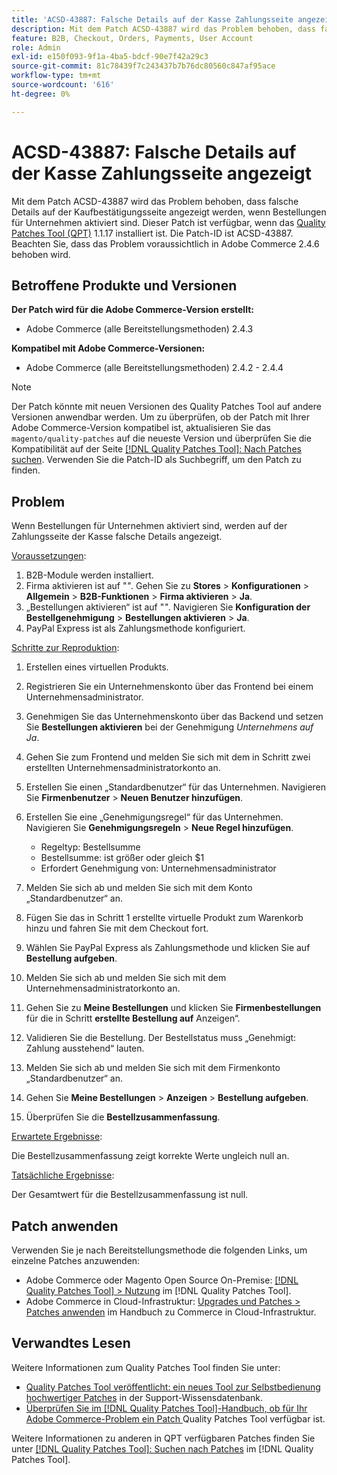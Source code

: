 ```yaml
---
title: 'ACSD-43887: Falsche Details auf der Kasse Zahlungsseite angezeigt'
description: Mit dem Patch ACSD-43887 wird das Problem behoben, dass falsche Details auf der Kaufbestätigungsseite angezeigt werden, wenn Bestellungen für Unternehmen aktiviert sind. Dieser Patch ist verfügbar, wenn das [Quality Patches Tool (QPT)](https://experienceleague.adobe.com/de/docs/commerce-knowledge-base/kb/announcements/commerce-announcements/magento-quality-patches-released-new-tool-to-self-serve-quality-patches) 1.1.17 installiert ist. Die Patch-ID ist ACSD-43887. Beachten Sie, dass das Problem voraussichtlich in Adobe Commerce 2.4.6 behoben wird.
feature: B2B, Checkout, Orders, Payments, User Account
role: Admin
exl-id: e150f093-9f1a-4ba5-bdcf-90e7f42a29c3
source-git-commit: 81c78439f7c243437b7b76dc80560c847af95ace
workflow-type: tm+mt
source-wordcount: '616'
ht-degree: 0%

---
```


# ACSD-43887: Falsche Details auf der Kasse Zahlungsseite angezeigt

Mit dem Patch ACSD-43887 wird das Problem behoben, dass falsche Details auf der Kaufbestätigungsseite angezeigt werden, wenn Bestellungen für Unternehmen aktiviert sind. Dieser Patch ist verfügbar, wenn das [Quality Patches Tool (QPT)](https://experienceleague.adobe.com/de/docs/commerce-knowledge-base/kb/announcements/commerce-announcements/magento-quality-patches-released-new-tool-to-self-serve-quality-patches) 1.1.17 installiert ist. Die Patch-ID ist ACSD-43887. Beachten Sie, dass das Problem voraussichtlich in Adobe Commerce 2.4.6 behoben wird.

## Betroffene Produkte und Versionen

**Der Patch wird für die Adobe Commerce-Version erstellt:**

* Adobe Commerce (alle Bereitstellungsmethoden) 2.4.3

**Kompatibel mit Adobe Commerce-Versionen:**

* Adobe Commerce (alle Bereitstellungsmethoden) 2.4.2 - 2.4.4

>[!NOTE]
>
>Der Patch könnte mit neuen Versionen des Quality Patches Tool auf andere Versionen anwendbar werden. Um zu überprüfen, ob der Patch mit Ihrer Adobe Commerce-Version kompatibel ist, aktualisieren Sie das `magento/quality-patches` auf die neueste Version und überprüfen Sie die Kompatibilität auf der Seite [[!DNL Quality Patches Tool]: Nach Patches suchen](https://experienceleague.adobe.com/de/docs/commerce-knowledge-base/kb/announcements/commerce-announcements/magento-quality-patches-released-new-tool-to-self-serve-quality-patches). Verwenden Sie die Patch-ID als Suchbegriff, um den Patch zu finden.

## Problem

Wenn Bestellungen für Unternehmen aktiviert sind, werden auf der Zahlungsseite der Kasse falsche Details angezeigt.

<u>Voraussetzungen</u>:

1. B2B-Module werden installiert.
1. Firma aktivieren ist auf &quot;_&quot;_. Gehen Sie zu **Stores** > **Konfigurationen** > **Allgemein** > **B2B-Funktionen** > **Firma aktivieren** > **Ja**.
1. „Bestellungen aktivieren“ ist auf &quot;_&quot;_. Navigieren Sie **Konfiguration der Bestellgenehmigung** > **Bestellungen aktivieren** > **Ja**.
1. PayPal Express ist als Zahlungsmethode konfiguriert.

<u>Schritte zur Reproduktion</u>:

1. Erstellen eines virtuellen Produkts.
1. Registrieren Sie ein Unternehmenskonto über das Frontend bei einem Unternehmensadministrator.
1. Genehmigen Sie das Unternehmenskonto über das Backend und setzen Sie **Bestellungen aktivieren** bei der Genehmigung _Unternehmens auf Ja_.
1. Gehen Sie zum Frontend und melden Sie sich mit dem in Schritt zwei erstellten Unternehmensadministratorkonto an.
1. Erstellen Sie einen „Standardbenutzer“ für das Unternehmen. Navigieren Sie **Firmenbenutzer** > **Neuen Benutzer hinzufügen**.
1. Erstellen Sie eine „Genehmigungsregel“ für das Unternehmen. Navigieren Sie **Genehmigungsregeln** > **Neue Regel hinzufügen**.

   * Regeltyp: Bestellsumme
   * Bestellsumme: ist größer oder gleich $1
   * Erfordert Genehmigung von: Unternehmensadministrator

1. Melden Sie sich ab und melden Sie sich mit dem Konto „Standardbenutzer“ an.
1. Fügen Sie das in Schritt 1 erstellte virtuelle Produkt zum Warenkorb hinzu und fahren Sie mit dem Checkout fort.
1. Wählen Sie PayPal Express als Zahlungsmethode und klicken Sie auf **Bestellung aufgeben**.
1. Melden Sie sich ab und melden Sie sich mit dem Unternehmensadministratorkonto an.
1. Gehen Sie zu **Meine Bestellungen** und klicken Sie **Firmenbestellungen** für die in Schritt **erstellte Bestellung auf** Anzeigen“.
1. Validieren Sie die Bestellung. Der Bestellstatus muss „Genehmigt: Zahlung ausstehend“ lauten.
1. Melden Sie sich ab und melden Sie sich mit dem Firmenkonto „Standardbenutzer“ an.
1. Gehen Sie **Meine Bestellungen** > **Anzeigen** > **Bestellung aufgeben**.
1. Überprüfen Sie die **Bestellzusammenfassung**.

<u>Erwartete Ergebnisse</u>:

Die Bestellzusammenfassung zeigt korrekte Werte ungleich null an.

<u>Tatsächliche Ergebnisse</u>:

Der Gesamtwert für die Bestellzusammenfassung ist null.

## Patch anwenden

Verwenden Sie je nach Bereitstellungsmethode die folgenden Links, um einzelne Patches anzuwenden:

* Adobe Commerce oder Magento Open Source On-Premise: [[!DNL Quality Patches Tool] > Nutzung](/help/tools/quality-patches-tool/usage.md) im [!DNL Quality Patches Tool].
* Adobe Commerce in Cloud-Infrastruktur: [Upgrades und Patches > Patches anwenden](https://experienceleague.adobe.com/docs/commerce-cloud-service/user-guide/develop/upgrade/apply-patches.html?lang=de) im Handbuch zu Commerce in Cloud-Infrastruktur.

## Verwandtes Lesen

Weitere Informationen zum Quality Patches Tool finden Sie unter:

* [Quality Patches Tool veröffentlicht: ein neues Tool zur Selbstbedienung hochwertiger Patches](https://experienceleague.adobe.com/de/docs/commerce-knowledge-base/kb/announcements/commerce-announcements/magento-quality-patches-released-new-tool-to-self-serve-quality-patches) in der Support-Wissensdatenbank.
* [Überprüfen Sie im [!DNL Quality Patches Tool]-Handbuch, ob für Ihr Adobe Commerce-Problem ein Patch ](/help/tools/quality-patches-tool/patches-available-in-qpt/check-patch-for-magento-issue-with-magento-quality-patches.md) Quality Patches Tool verfügbar ist.

Weitere Informationen zu anderen in QPT verfügbaren Patches finden Sie unter [[!DNL Quality Patches Tool]: Suchen nach Patches](https://experienceleague.adobe.com/tools/commerce-quality-patches/index.html?lang=de) im [!DNL Quality Patches Tool].
